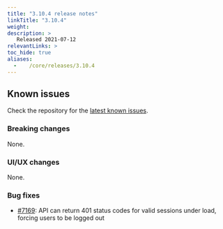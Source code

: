 ```yaml
---
title: "3.10.4 release notes"
linkTitle: "3.10.4"
weight:
description: >
   Released 2021-07-12
relevantLinks: >
toc_hide: true
aliases:
  -    /core/releases/3.10.4
---
```


## Known issues

Check the repository for the [latest known issues](https://github.com/medic/cht-core/issues?q=is%3Aissue+label%3A%22Affects%3A+3.10.4%22).

### Breaking changes

None.

### UI/UX changes

None.

### Bug fixes

- [#7169](https://github.com/medic/cht-core/issues/7169): API can return 401 status codes for valid sessions under load, forcing users to be logged out
